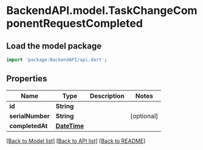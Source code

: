 # BackendAPI.model.TaskChangeComponentRequestCompleted

## Load the model package
```dart
import 'package:BackendAPI/api.dart';
```

## Properties
 Name             | Type                        | Description | Notes      
------------------|-----------------------------|-------------|------------
 **id**           | **String**                  |             | 
 **serialNumber** | **String**                  |             | [optional] 
 **completedAt**  | [**DateTime**](DateTime.md) |             |

[[Back to Model list]](../README.md#documentation-for-models) [[Back to API list]](../README.md#documentation-for-api-endpoints) [[Back to README]](../README.md)


